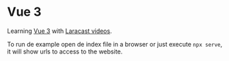 # Vue 3

Learning [Vue 3](https://vuejs.org/) with [Laracast videos](https://laracasts.com/series/learn-vue-3-step-by-step).

To run de example open de index file in a browser or just execute `npx serve`, it will show urls to access to the website.
